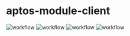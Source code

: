 # aptos-module-client

![workflow](https://gist.githubusercontent.com/horizonx-dev/c576ce568867126047159c29c5371e91/raw/3f8ebb1f2131828a878fb0ae2a416b3564f78f07/badge-statements.svg)
![workflow](https://gist.githubusercontent.com/horizonx-dev/c576ce568867126047159c29c5371e91/raw/e9dbd7c66f15425c69e0de58c68d33e3e288e759/badge-branches.svg)
![workflow](https://gist.githubusercontent.com/horizonx-dev/c576ce568867126047159c29c5371e91/raw/330a44e2c867f12bb9eabb1c60c9d1894c36acaf/badge-functions.svg)
![workflow](https://gist.githubusercontent.com/horizonx-dev/c576ce568867126047159c29c5371e91/raw/cbb01ce9164b8f28dd24ebc56094ad21ae0cce9d/badge-lines.svg)

